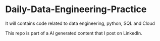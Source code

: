 # Daily-Data-Engineering-Practice
It will contains code related to data engineering, python, SQL and Cloud

This repo is part of a AI generated content that I post on LinkedIn.
